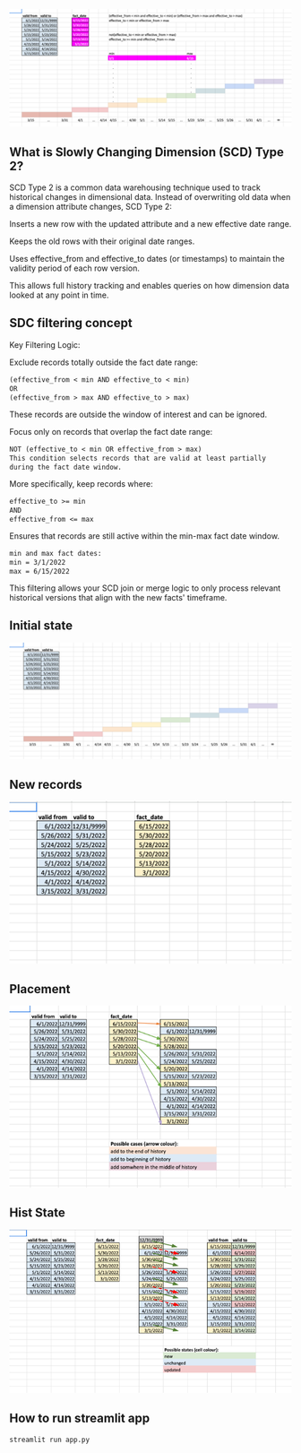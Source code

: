 ![img0.png](img/img0.png)

## What is Slowly Changing Dimension (SCD) Type 2?
SCD Type 2 is a common data warehousing technique used to track historical changes in dimensional data. Instead of overwriting old data when a dimension attribute changes, SCD Type 2:

Inserts a new row with the updated attribute and a new effective date range.

Keeps the old rows with their original date ranges.

Uses effective_from and effective_to dates (or timestamps) to maintain the validity period of each row version.

This allows full history tracking and enables queries on how dimension data looked at any point in time.


## SDC filtering concept
Key Filtering Logic:

Exclude records totally outside the fact date range:

```
(effective_from < min AND effective_to < min)
OR
(effective_from > max AND effective_to > max)
```

These records are outside the window of interest and can be ignored.

Focus only on records that overlap the fact date range:

```
NOT (effective_to < min OR effective_from > max)
This condition selects records that are valid at least partially during the fact date window.
```

More specifically, keep records where:

```
effective_to >= min
AND
effective_from <= max
```
Ensures that records are still active within the min-max fact date window.

```
min and max fact dates:
min = 3/1/2022
max = 6/15/2022
```
This filtering allows your SCD join or merge logic to only process relevant historical versions that align with the new facts' timeframe.


## Initial state
![img.png](img/img.png)
## New records
![img_1.png](img/img_1.png)
## Placement
![img_2.png](img/img_2.png)
## Hist State
![img_3.png](img/img_3.png)

## How to run streamlit app
```
streamlit run app.py
```